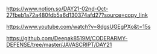 https://www.notion.so/DAY21-02nd-Oct-27fbeb1a72a480fdb5a6d130374afd27?source=copy_link



https://www.youtube.com/watch?v=8dgsUGEgPXo&t=15s


https://github.com/Deepak8519M/CODERARMY-DEFENSE/tree/master/JAVASCRIPT/DAY21